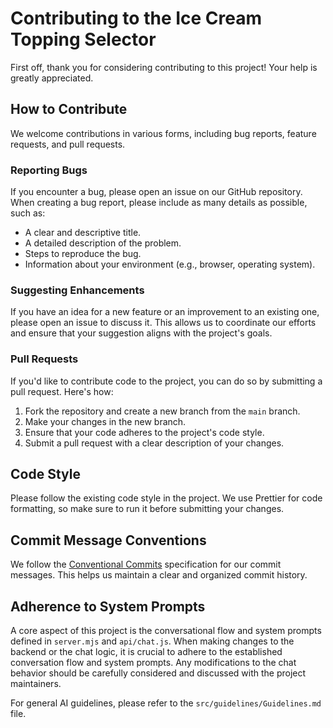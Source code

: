 # Contributing to the Ice Cream Topping Selector

First off, thank you for considering contributing to this project! Your help is greatly appreciated.

## How to Contribute

We welcome contributions in various forms, including bug reports, feature requests, and pull requests.

### Reporting Bugs

If you encounter a bug, please open an issue on our GitHub repository. When creating a bug report, please include as many details as possible, such as:

- A clear and descriptive title.
- A detailed description of the problem.
- Steps to reproduce the bug.
- Information about your environment (e.g., browser, operating system).

### Suggesting Enhancements

If you have an idea for a new feature or an improvement to an existing one, please open an issue to discuss it. This allows us to coordinate our efforts and ensure that your suggestion aligns with the project's goals.

### Pull Requests

If you'd like to contribute code to the project, you can do so by submitting a pull request. Here's how:

1.  Fork the repository and create a new branch from the `main` branch.
2.  Make your changes in the new branch.
3.  Ensure that your code adheres to the project's code style.
4.  Submit a pull request with a clear description of your changes.

## Code Style

Please follow the existing code style in the project. We use Prettier for code formatting, so make sure to run it before submitting your changes.

## Commit Message Conventions

We follow the [Conventional Commits](https://www.conventionalcommits.org/en/v1.0.0/) specification for our commit messages. This helps us maintain a clear and organized commit history.

## Adherence to System Prompts

A core aspect of this project is the conversational flow and system prompts defined in `server.mjs` and `api/chat.js`. When making changes to the backend or the chat logic, it is crucial to adhere to the established conversation flow and system prompts. Any modifications to the chat behavior should be carefully considered and discussed with the project maintainers.

For general AI guidelines, please refer to the `src/guidelines/Guidelines.md` file.

